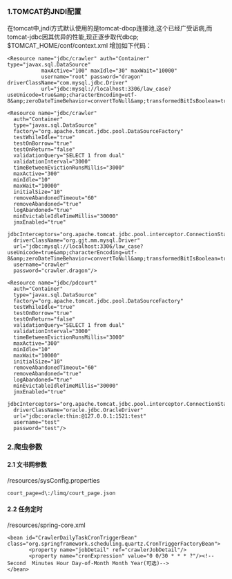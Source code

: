 ##

### 1.TOMCAT的JNDI配置
在tomcat中,jndi方式默认使用的是tomcat-dbcp连接池,这个已经广受诟病,而tomcat-jdbc因其优异的性能,现正逐步取代dbcp;
$TOMCAT_HOME/conf/context.xml
增加如下代码：
	
	<Resource name="jdbc/crawler" auth="Container" type="javax.sql.DataSource"
               maxActive="100" maxIdle="30" maxWait="10000"
               username="root" password="dragon" driverClassName="com.mysql.jdbc.Driver"
               url="jdbc:mysql://localhost:3306/law_case?useUnicode=true&amp;characterEncoding=utf-8&amp;zeroDateTimeBehavior=convertToNull&amp;transformedBitIsBoolean=true"/>

	<Resource name="jdbc/crawler"
      auth="Container"
      type="javax.sql.DataSource"
      factory="org.apache.tomcat.jdbc.pool.DataSourceFactory"
      testWhileIdle="true"
      testOnBorrow="true"
      testOnReturn="false"
      validationQuery="SELECT 1 from dual"
      validationInterval="3000"
      timeBetweenEvictionRunsMillis="3000"
      maxActive="300"
      minIdle="10"
      maxWait="10000"
      initialSize="10"
      removeAbandonedTimeout="60"
      removeAbandoned="true"
      logAbandoned="true"
      minEvictableIdleTimeMillis="30000"
      jmxEnabled="true"
      jdbcInterceptors="org.apache.tomcat.jdbc.pool.interceptor.ConnectionState;org.apache.tomcat.jdbc.pool.interceptor.StatementFinalizer"
      driverClassName="org.gjt.mm.mysql.Driver"
      url="jdbc:mysql://localhost:3306/law_case?useUnicode=true&amp;characterEncoding=utf-8&amp;zeroDateTimeBehavior=convertToNull&amp;transformedBitIsBoolean=true"
      username="crawler" 
      password="crawler.dragon"/>

	<Resource name="jdbc/pdcourt"
      auth="Container"
      type="javax.sql.DataSource"
      factory="org.apache.tomcat.jdbc.pool.DataSourceFactory"
      testWhileIdle="true"
      testOnBorrow="true"
      testOnReturn="false"
      validationQuery="SELECT 1 from dual"
      validationInterval="3000"
      timeBetweenEvictionRunsMillis="3000"
      maxActive="300"
      minIdle="10"
      maxWait="10000"
      initialSize="10"
      removeAbandonedTimeout="60"
      removeAbandoned="true"
      logAbandoned="true"
      minEvictableIdleTimeMillis="30000"
      jmxEnabled="true"
      jdbcInterceptors="org.apache.tomcat.jdbc.pool.interceptor.ConnectionState;org.apache.tomcat.jdbc.pool.interceptor.StatementFinalizer"
      driverClassName="oracle.jdbc.OracleDriver"
      url="jdbc:oracle:thin:@127.0.0.1:1521:test"
      username="test" 
      password="test"/>

### 2.爬虫参数
#### 2.1 文书网参数
/resources/sysConfig.properties

	court_page=d\:/limq/court_page.json

#### 2.2 任务定时
/resources/spring-core.xml

	<bean id="CrawlerDailyTaskCronTriggerBean" class="org.springframework.scheduling.quartz.CronTriggerFactoryBean">  
	       <property name="jobDetail" ref="crawlerJobDetail"/>  
	       <property name="cronExpression" value="0 0/30 * * * ?"/><!-- Second  Minutes Hour Day-of-Month Month Year(可选)-->  
	</bean>